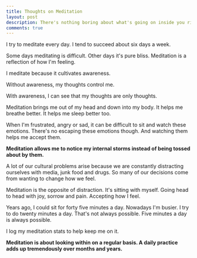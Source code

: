 ```yaml
---
title: Thoughts on Meditation
layout: post
description: There's nothing boring about what's going on inside you right now.
comments: true
---
```

I try to meditate every day.  I tend to succeed about six days a week.

Some days meditating is difficult.  Other days it's pure bliss. Meditation is a reflection of how I'm feeling.

I meditate because it cultivates awareness.

Without awareness, my thoughts control me.

With awareness, I can see that my thoughts are only thoughts.

Meditation brings me out of my head and down into my body.  It helps me breathe better. It helps me sleep better too.

When I'm frustrated, angry or sad, it can be difficult to sit and watch these emotions. There's no escaping these emotions though.  And watching them helps me accept them.

**Meditation allows me to notice my internal storms instead of being tossed about by them.**

A lot of our cultural problems arise because we are constantly distracting ourselves with media, junk food and drugs.  So many of our decisions come from wanting to change how we feel.

Meditation is the opposite of distraction. It's sitting with myself.  Going head to head with joy, sorrow and pain. Accepting how I feel.

Years ago, I could sit for forty five minutes a day.  Nowadays I'm busier.  I try to do twenty minutes a day.  That's not always possible.  Five minutes a day is always possible.

I log my meditation stats to help keep me on it.

**Meditation is about looking within on a regular basis.  A daily practice adds up tremendously over months and years.**
